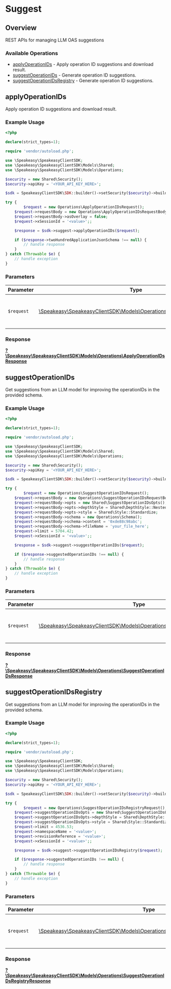 # Suggest


## Overview

REST APIs for managing LLM OAS suggestions

### Available Operations

* [applyOperationIDs](#applyoperationids) - Apply operation ID suggestions and download result.
* [suggestOperationIDs](#suggestoperationids) - Generate operation ID suggestions.
* [suggestOperationIDsRegistry](#suggestoperationidsregistry) - Generate operation ID suggestions.

## applyOperationIDs

Apply operation ID suggestions and download result.

### Example Usage

```php
<?php

declare(strict_types=1);

require 'vendor/autoload.php';

use \Speakeasy\SpeakeasyClientSDK;
use \Speakeasy\SpeakeasyClientSDK\Models\Shared;
use \Speakeasy\SpeakeasyClientSDK\Models\Operations;

$security = new Shared\Security();
$security->apiKey = '<YOUR_API_KEY_HERE>';

$sdk = SpeakeasyClientSDK\SDK::builder()->setSecurity($security)->build();

try {
        $request = new Operations\ApplyOperationIDsRequest();
    $request->requestBody = new Operations\ApplyOperationIDsRequestBody();
    $request->requestBody->asOverlay = false;
    $request->xSessionId = '<value>';;

    $response = $sdk->suggest->applyOperationIDs($request);

    if ($response->twoHundredApplicationJsonSchema !== null) {
        // handle response
    }
} catch (Throwable $e) {
    // handle exception
}
```

### Parameters

| Parameter                                                                                                                       | Type                                                                                                                            | Required                                                                                                                        | Description                                                                                                                     |
| ------------------------------------------------------------------------------------------------------------------------------- | ------------------------------------------------------------------------------------------------------------------------------- | ------------------------------------------------------------------------------------------------------------------------------- | ------------------------------------------------------------------------------------------------------------------------------- |
| `$request`                                                                                                                      | [\Speakeasy\SpeakeasyClientSDK\Models\Operations\ApplyOperationIDsRequest](../../Models/Operations/ApplyOperationIDsRequest.md) | :heavy_check_mark:                                                                                                              | The request object to use for the request.                                                                                      |


### Response

**[?\Speakeasy\SpeakeasyClientSDK\Models\Operations\ApplyOperationIDsResponse](../../Models/Operations/ApplyOperationIDsResponse.md)**


## suggestOperationIDs

Get suggestions from an LLM model for improving the operationIDs in the provided schema.

### Example Usage

```php
<?php

declare(strict_types=1);

require 'vendor/autoload.php';

use \Speakeasy\SpeakeasyClientSDK;
use \Speakeasy\SpeakeasyClientSDK\Models\Shared;
use \Speakeasy\SpeakeasyClientSDK\Models\Operations;

$security = new Shared\Security();
$security->apiKey = '<YOUR_API_KEY_HERE>';

$sdk = SpeakeasyClientSDK\SDK::builder()->setSecurity($security)->build();

try {
        $request = new Operations\SuggestOperationIDsRequest();
    $request->requestBody = new Operations\SuggestOperationIDsRequestBody();
    $request->requestBody->opts = new Shared\SuggestOperationIDsOpts();
    $request->requestBody->opts->depthStyle = Shared\DepthStyle::Nested;
    $request->requestBody->opts->style = Shared\Style::Standardize;
    $request->requestBody->schema = new Operations\Schema();
    $request->requestBody->schema->content = '0xde88c98abc';
    $request->requestBody->schema->fileName = 'your_file_here';
    $request->limit = 5704.42;
    $request->xSessionId = '<value>';;

    $response = $sdk->suggest->suggestOperationIDs($request);

    if ($response->suggestedOperationIDs !== null) {
        // handle response
    }
} catch (Throwable $e) {
    // handle exception
}
```

### Parameters

| Parameter                                                                                                                           | Type                                                                                                                                | Required                                                                                                                            | Description                                                                                                                         |
| ----------------------------------------------------------------------------------------------------------------------------------- | ----------------------------------------------------------------------------------------------------------------------------------- | ----------------------------------------------------------------------------------------------------------------------------------- | ----------------------------------------------------------------------------------------------------------------------------------- |
| `$request`                                                                                                                          | [\Speakeasy\SpeakeasyClientSDK\Models\Operations\SuggestOperationIDsRequest](../../Models/Operations/SuggestOperationIDsRequest.md) | :heavy_check_mark:                                                                                                                  | The request object to use for the request.                                                                                          |


### Response

**[?\Speakeasy\SpeakeasyClientSDK\Models\Operations\SuggestOperationIDsResponse](../../Models/Operations/SuggestOperationIDsResponse.md)**


## suggestOperationIDsRegistry

Get suggestions from an LLM model for improving the operationIDs in the provided schema.

### Example Usage

```php
<?php

declare(strict_types=1);

require 'vendor/autoload.php';

use \Speakeasy\SpeakeasyClientSDK;
use \Speakeasy\SpeakeasyClientSDK\Models\Shared;
use \Speakeasy\SpeakeasyClientSDK\Models\Operations;

$security = new Shared\Security();
$security->apiKey = '<YOUR_API_KEY_HERE>';

$sdk = SpeakeasyClientSDK\SDK::builder()->setSecurity($security)->build();

try {
        $request = new Operations\SuggestOperationIDsRegistryRequest();
    $request->suggestOperationIDsOpts = new Shared\SuggestOperationIDsOpts();
    $request->suggestOperationIDsOpts->depthStyle = Shared\DepthStyle::Deep;
    $request->suggestOperationIDsOpts->style = Shared\Style::Standardize;
    $request->limit = 4536.53;
    $request->namespaceName = '<value>';
    $request->revisionReference = '<value>';
    $request->xSessionId = '<value>';;

    $response = $sdk->suggest->suggestOperationIDsRegistry($request);

    if ($response->suggestedOperationIDs !== null) {
        // handle response
    }
} catch (Throwable $e) {
    // handle exception
}
```

### Parameters

| Parameter                                                                                                                                           | Type                                                                                                                                                | Required                                                                                                                                            | Description                                                                                                                                         |
| --------------------------------------------------------------------------------------------------------------------------------------------------- | --------------------------------------------------------------------------------------------------------------------------------------------------- | --------------------------------------------------------------------------------------------------------------------------------------------------- | --------------------------------------------------------------------------------------------------------------------------------------------------- |
| `$request`                                                                                                                                          | [\Speakeasy\SpeakeasyClientSDK\Models\Operations\SuggestOperationIDsRegistryRequest](../../Models/Operations/SuggestOperationIDsRegistryRequest.md) | :heavy_check_mark:                                                                                                                                  | The request object to use for the request.                                                                                                          |


### Response

**[?\Speakeasy\SpeakeasyClientSDK\Models\Operations\SuggestOperationIDsRegistryResponse](../../Models/Operations/SuggestOperationIDsRegistryResponse.md)**

